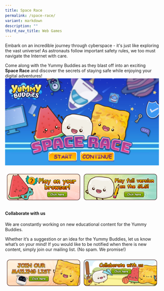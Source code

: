 ```yaml
---
title: Space Race
permalink: /space-race/
variant: markdown
description: ""
third_nav_title: Web Games
---
```

Embark on an incredible journey through cyberspace - it's just like exploring the vast universe! As astronauts follow important safety rules, we too must navigate the Internet with care.

Come along with the Yummy Buddies as they blast off into an exciting **Space Race** and discover the secrets of staying safe while enjoying your digital adventures!
  ![](/images/SLS/Space%20Race/yb_spacerace_01.jpg)
	
<table class="tg">
<thead>
<tr>
<td class="tg-0pky"><a target="_blank" href="https://yummybuddies.sg/games/space-race/b59"><img alt="" src="/images/Games/btn_games_browser.png"></a></td>
<td class="tg-0pky"><a target="_blank" href="https://go.gov.sg/yummybuddies-cw1"><img alt="" src="/images/Games/btn_games_sls.png"></a></td>
</tr>
</thead>
</table>

#### Collaborate with us

We are constantly working on new educational content for the Yummy Buddies.  

Whether it’s a suggestion or an idea for the Yummy Buddies, let us know what’s on your mind! If you would like to be notified when there is new content, simply join our mailing list.
(No spam. We promise!)

<style type="text/css">
.tg  {border-collapse:collapse;border-spacing:0;}
.tg td{border-color:black;border-style:solid;border-width:0px;font-family:Arial, sans-serif;font-size:14px;
overflow:hidden;padding:10px 5px;word-break:normal;}
.tg th{border-color:black;border-style:solid;border-width:0px;font-family:Arial, sans-serif;font-size:14px;
font-weight:normal;overflow:hidden;padding:10px 5px;word-break:normal;}
.tg .tg-0pky{border-color:white;text-align:left;vertical-align:top}
</style>
<table class="tg">
<thead>
<tr>
<td class="tg-0pky"><a target="_blank" href="https://go.gov.sg/yummybuddies-edm"><img alt="" src="/images/Website/btn_mailing_list.png"></a></td>
<td class="tg-0pky"><a target="_blank" href="https://go.gov.sg/yummybuddies-contact-us"><img alt="" src="/images/Website/btn_collab.png"></a></td>
</tr>
</thead>
</table>
